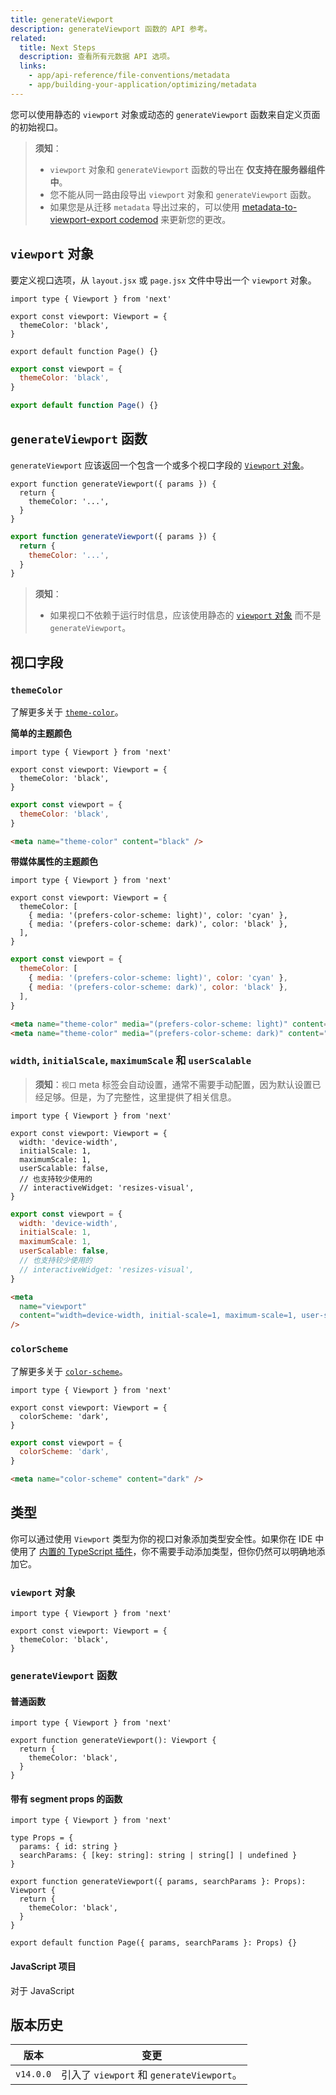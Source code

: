 ```yaml
---
title: generateViewport
description: generateViewport 函数的 API 参考。
related:
  title: Next Steps
  description: 查看所有元数据 API 选项。
  links:
    - app/api-reference/file-conventions/metadata
    - app/building-your-application/optimizing/metadata
---
```


您可以使用静态的 `viewport` 对象或动态的 `generateViewport` 函数来自定义页面的初始视口。

> **须知**：
>
> - `viewport` 对象和 `generateViewport` 函数的导出在 **仅支持在服务器组件中**。
> - 您不能从同一路由段导出 `viewport` 对象和 `generateViewport` 函数。
> - 如果您是从迁移 `metadata` 导出过来的，可以使用 [metadata-to-viewport-export codemod](/docs/app/building-your-application/upgrading/codemods#metadata-to-viewport-export) 来更新您的更改。

## `viewport` 对象

要定义视口选项，从 `layout.jsx` 或 `page.jsx` 文件中导出一个 `viewport` 对象。

```tsx filename="layout.tsx | page.tsx" switcher
import type { Viewport } from 'next'

export const viewport: Viewport = {
  themeColor: 'black',
}

export default function Page() {}
```

```jsx filename="layout.jsx | page.jsx" switcher
export const viewport = {
  themeColor: 'black',
}

export default function Page() {}
```

## `generateViewport` 函数

`generateViewport` 应该返回一个包含一个或多个视口字段的 [`Viewport` 对象](#viewport-fields)。

```tsx filename="layout.tsx | page.tsx" switcher
export function generateViewport({ params }) {
  return {
    themeColor: '...',
  }
}
```

```jsx filename="layout.js | page.js" switcher
export function generateViewport({ params }) {
  return {
    themeColor: '...',
  }
}
```

> **须知**：
>
> - 如果视口不依赖于运行时信息，应该使用静态的 [`viewport` 对象](#the-viewport-object) 而不是 `generateViewport`。
## 视口字段

### `themeColor`

了解更多关于 [`theme-color`](https://developer.mozilla.org/docs/Web/HTML/Element/meta/name/theme-color)。

**简单的主题颜色**

```tsx filename="layout.tsx | page.tsx" switcher
import type { Viewport } from 'next'

export const viewport: Viewport = {
  themeColor: 'black',
}
```

```jsx filename="layout.jsx | page.jsx" switcher
export const viewport = {
  themeColor: 'black',
}
```

```html filename="<head> output" hideLineNumbers
<meta name="theme-color" content="black" />
```

**带媒体属性的主题颜色**

```tsx filename="layout.tsx | page.tsx" switcher
import type { Viewport } from 'next'

export const viewport: Viewport = {
  themeColor: [
    { media: '(prefers-color-scheme: light)', color: 'cyan' },
    { media: '(prefers-color-scheme: dark)', color: 'black' },
  ],
}
```

```jsx filename="layout.jsx | page.jsx" switcher
export const viewport = {
  themeColor: [
    { media: '(prefers-color-scheme: light)', color: 'cyan' },
    { media: '(prefers-color-scheme: dark)', color: 'black' },
  ],
}
```

```html filename="<head> output" hideLineNumbers
<meta name="theme-color" media="(prefers-color-scheme: light)" content="cyan" />
<meta name="theme-color" media="(prefers-color-scheme: dark)" content="black" />
```

### `width`, `initialScale`, `maximumScale` 和 `userScalable`

> **须知**：`视口` meta 标签会自动设置，通常不需要手动配置，因为默认设置已经足够。但是，为了完整性，这里提供了相关信息。

```tsx filename="layout.tsx | page.tsx" switcher
import type { Viewport } from 'next'

export const viewport: Viewport = {
  width: 'device-width',
  initialScale: 1,
  maximumScale: 1,
  userScalable: false,
  // 也支持较少使用的
  // interactiveWidget: 'resizes-visual',
}
```

```jsx filename="layout.jsx | page.jsx" switcher
export const viewport = {
  width: 'device-width',
  initialScale: 1,
  maximumScale: 1,
  userScalable: false,
  // 也支持较少使用的
  // interactiveWidget: 'resizes-visual',
}
```

```html filename="<head> output" hideLineNumbers
<meta
  name="viewport"
  content="width=device-width, initial-scale=1, maximum-scale=1, user-scalable=no"
/>
```

### `colorScheme`

了解更多关于 [`color-scheme`](https://developer.mozilla.org/en-US/docs/Web/HTML/Element/meta/name#:~:text=color%2Dscheme%3A%20specifies,of%20the%20following%3A)。

```tsx filename="layout.tsx | page.tsx" switcher
import type { Viewport } from 'next'

export const viewport: Viewport = {
  colorScheme: 'dark',
}
```

```jsx filename="layout.jsx | page.jsx" switcher
export const viewport = {
  colorScheme: 'dark',
}
```

```html filename="<head> output" hideLineNumbers
<meta name="color-scheme" content="dark" />
```

## 类型

你可以通过使用 `Viewport` 类型为你的视口对象添加类型安全性。如果你在 IDE 中使用了 [内置的 TypeScript 插件](/docs/app/building-your-application/configuring/typescript)，你不需要手动添加类型，但你仍然可以明确地添加它。

### `viewport` 对象

```tsx
import type { Viewport } from 'next'

export const viewport: Viewport = {
  themeColor: 'black',
}
```

### `generateViewport` 函数

#### 普通函数

```tsx
import type { Viewport } from 'next'

export function generateViewport(): Viewport {
  return {
    themeColor: 'black',
  }
}
```

#### 带有 segment props 的函数

```tsx
import type { Viewport } from 'next'

type Props = {
  params: { id: string }
  searchParams: { [key: string]: string | string[] | undefined }
}

export function generateViewport({ params, searchParams }: Props): Viewport {
  return {
    themeColor: 'black',
  }
}

export default function Page({ params, searchParams }: Props) {}
```

#### JavaScript 项目

对于 JavaScript 
## 版本历史

| 版本   | 变更                                       |
| --------- | --------------------------------------------- |
| `v14.0.0` | 引入了 `viewport` 和 `generateViewport`。 |